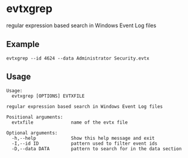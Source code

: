 # evtxgrep
regular expression based search in Windows Event Log files

## Example

```shell
evtxgrep --id 4624 --data Administrator Security.evtx
```

## Usage

```
Usage:
  evtxgrep [OPTIONS] EVTXFILE

regular expression based search in Windows Event Log files

Positional arguments:
  evtxfile              name of the evtx file

Optional arguments:
  -h,--help             Show this help message and exit
  -I,--id ID            pattern used to filter event ids
  -D,--data DATA        pattern to search for in the data section
```

